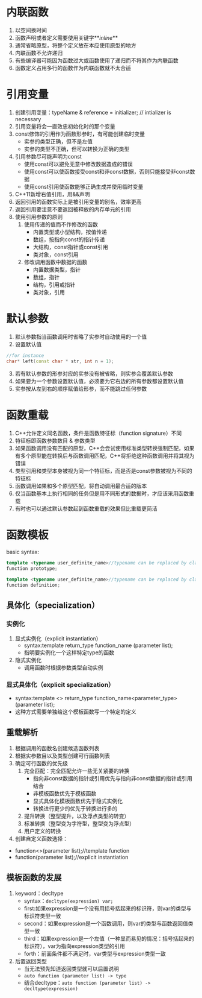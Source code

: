 # 内联函数
1. 以空间换时间
2. 函数声明或者定义需要使用关键字**_inline_**
3. 通常省略原型，将整个定义放在本应使用原型的地方
4. 内联函数不允许递归
5. 有些编译器可能因为函数过大或函数使用了递归而不将其作为内联函数
6. 函数定义占用多行的函数作为内联函数就不太合适
# 引用变量

1. 创建引用变量：typeName & reference = initializer;  // intializer is necessary
2. 引用变量将会一直效忠初始化时的那个变量
3. const修饰的引用作为函数形参时，有可能创建临时变量
   - 实参的类型正确，但不是左值
   - 实参的类型不正确，但可以转换为正确的类型
4. 引用参数尽可能声明为const
   - 使用const可以避免无意中修改数据造成的错误
   - 使用const可以使函数接受const和非const数据，否则只能接受非const数据
   - 使用const引用使函数能够正确生成并使用临时变量
5. C++11新增右值引用，用&&声明
6. 返回引用的函数实际上是被引用变量的别名，效率更高
7. 返回引用要注意不要返回被释放的内存单元的引用
8. 使用引用参数的原则
   1. 使用传递的值而不作修改的函数
      - 内置类型或小型结构，按值传递
      - 数组，按指向const的指针传递
      - 大结构，const指针或const引用
      - 类对象，const引用
   2. 修改调用函数中数据的函数
      - 内置数据类型，指针
      - 数组，指针
      - 结构，引用或指针
      - 类对象，引用
# 默认参数

1. 默认参数指当函数调用时省略了实参时自动使用的一个值
2. 设置默认值
```cpp
//for instance
char* left(const char * str, int n = 1);
```

3. 若有默认参数的形参对应的实参没有被省略，则实参会覆盖默认参数
4. 如果要为一个参数设置默认值，必须要为它右边的所有参数都设置默认值
5. 实参按从左到右的顺序赋值给形参，而不能跳过任何参数
# 函数重载

1. C++允许定义同名函数，条件是函数特征标（function signature）不同
2. 特征标即函数参数数目 & 参数类型
3. 如果函数调用没有匹配的原型，C++会尝试使用标准类型转换强制匹配，如果有多个原型能在转换后与函数调用匹配，C++将拒绝这种函数调用并将其视为错误
4. 类型引用和类型本身被视为同一个特征标，而是否是const参数被视为不同的特征标
5. 函数调用如果和多个原型匹配，将自动调用最合适的版本
6. 仅当函数基本上执行相同的任务但是用不同形式的数据时，才应该采用函数重载
7. 有时也可以通过默认参数起到函数重载的效果但比重载更简洁
# 函数模板
basic syntax:
```cpp
template <typename user_definite_name>//typename can be replaced by class
function prototype;

template <typename user_definite_name>//typename can be replaced by class
function definition;
```
## 具体化（specialization）
### 实例化

1. 显式实例化（explicit instantiation）
   - syntax:template return_type function_name<type> (parameter list);
   - 指明要实例化一个这样特定type的函数
2. 隐式实例化
   - 调用函数时根据参数类型自动实例
### 显式具体化（explicit specialization）

- syntax:template <> return_type function_name<parameter_type>(parameter list);
- 这种方式需要单独给这个模板函数写一个特定的定义

## 重载解析

1. 根据调用的函数名创建候选函数列表
2. 根据实参数目以及类型创建可行函数列表
3. 确定可行函数的优先级
   1. 完全匹配：完全匹配允许一些无关紧要的转换
      - 指向非const数据的指针或引用优先与指向非const数据的指针或引用结合
      - 非模板函数优先于模板函数
      - 显式具体化模板函数优先于隐式实例化
      - 转换进行更少的优先于转换进行多的
   2. 提升转换（整型提升，以及浮点类型的转变）
   3. 标准转换（整型变为字符型，整型变为浮点型）
   4. 用户定义的转换
4. 创建自定义函数选择：
- function<>(parameter list);//template function
- function<type>(parameter list);//explicit instantiation
### 

## 模板函数的发展

1. keyword：decltype
   - syntax：`decltype(expression) var;`
   - first:如果expression是一个没有用括号括起来的标识符，则var的类型与标识符类型一致
   - second：如果expression是一个函数调用，则var的类型与函数返回值类型一致
   - third：如果expression是一个左值（一种显而易见的情况：括号括起来的标识符），var为指向expression类型的引用
   - forth：前面条件都不满足时，var类型与expression类型一致
2. 后置返回类型
   - 当无法预先知道返回类型就可以后置说明
   - `auto function (parameter list) -> type`
   - 结合decltype：`auto function (parameter list) -> decltype(expression)`
